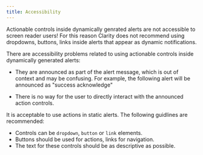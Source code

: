 ```yaml
---
title: Accessibility
---
```


<cds-alert-group status="warning" type="default">
<cds-alert>Actionable controls inside dynamically genrated alerts are not accessible to screen reader users! For this reason Clarity does not recommend using dropdowns, buttons, links inside alerts that appear as dynamic notifications.</cds-alert>
</cds-alert-group>

There are accessibility problems related to using actionable controls inside dynamically generated alerts:

- They are announced as part of the alert message, which is out of context and may be confusing. For example, the following alert will be announced as "success acknowledge"

- There is no way for the user to directly interact with the announced action controls.

It is acceptable to use actions in static alerts. The following guidlines are recommended:

- Controls can be `dropdown`, `button` or `link` elements.
- Buttons should be used for actions, links for navigation.
- The text for these controls should be as descriptive as possible.
